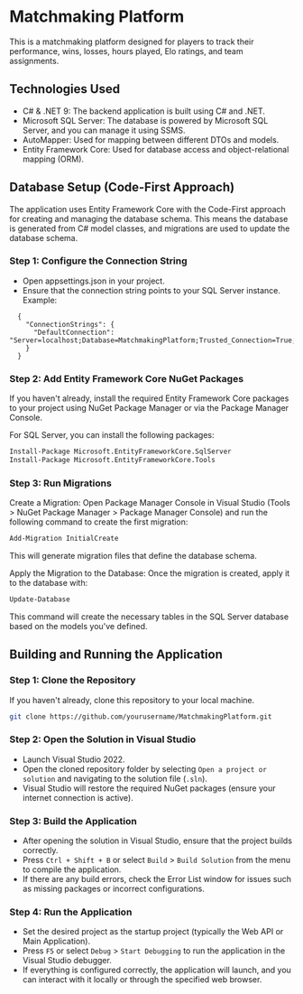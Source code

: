# Matchmaking Platform

This is a matchmaking platform designed for players to track their performance, wins, losses, hours played, Elo ratings, and team assignments.

## Technologies Used

- C# & .NET 9: The backend application is built using C# and .NET.
- Microsoft SQL Server: The database is powered by Microsoft SQL Server, and you can manage it using SSMS.
- AutoMapper: Used for mapping between different DTOs and models.
- Entity Framework Core: Used for database access and object-relational mapping (ORM).

## Database Setup (Code-First Approach)
The application uses Entity Framework Core with the Code-First approach for creating and managing the database schema. This means the database is generated from C# model classes, and migrations are used to update the database schema.
### Step 1: Configure the Connection String
 - Open appsettings.json in your project.
 - Ensure that the connection string points to your SQL Server instance. Example:
```charp
  {
    "ConnectionStrings": {
      "DefaultConnection": "Server=localhost;Database=MatchmakingPlatform;Trusted_Connection=True;MultipleActiveResultSets=true"
    }
  }
```
### Step 2: Add Entity Framework Core NuGet Packages
If you haven't already, install the required Entity Framework Core packages to your project using NuGet Package Manager or via the Package Manager Console.

For SQL Server, you can install the following packages:
```bash
Install-Package Microsoft.EntityFrameworkCore.SqlServer
Install-Package Microsoft.EntityFrameworkCore.Tools
```
### Step 3: Run Migrations
Create a Migration: Open Package Manager Console in Visual Studio (Tools > NuGet Package Manager > Package Manager Console) and run the following command to create the first migration:

```bash
Add-Migration InitialCreate
```
This will generate migration files that define the database schema.

Apply the Migration to the Database: Once the migration is created, apply it to the database with:

```bash
Update-Database
```
This command will create the necessary tables in the SQL Server database based on the models you've defined.

## Building and Running the Application
### Step 1: Clone the Repository
If you haven't already, clone this repository to your local machine.

```bash
git clone https://github.com/yourusername/MatchmakingPlatform.git
```
### Step 2: Open the Solution in Visual Studio 

- Launch Visual Studio 2022.
- Open the cloned repository folder by selecting `Open a project or solution` and navigating to the solution file (`.sln`).
- Visual Studio will restore the required NuGet packages (ensure your internet connection is active).
  
### Step 3: Build the Application
- After opening the solution in Visual Studio, ensure that the project builds correctly.
- Press `Ctrl + Shift + B` or select `Build` > `Build Solution` from the menu to compile the application.
- If there are any build errors, check the Error List window for issues such as missing packages or incorrect configurations.
  
### Step 4: Run the Application
- Set the desired project as the startup project (typically the Web API or Main Application).
- Press `F5` or select `Debug` > `Start Debugging` to run the application in the Visual Studio debugger.
- If everything is configured correctly, the application will launch, and you can interact with it locally or through the specified web browser.
